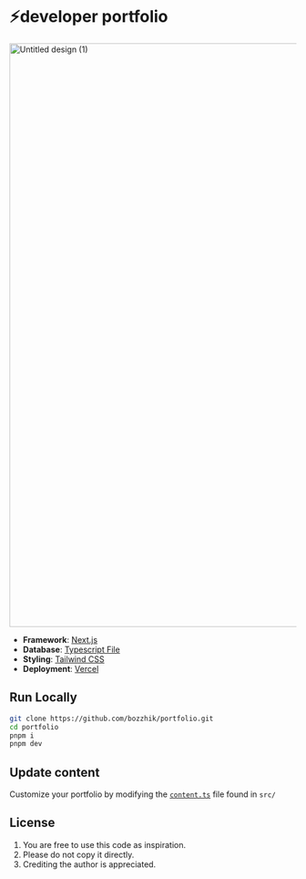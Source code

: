 # ⚡️developer portfolio

<img width="1280" height="1024" alt="Untitled design (1)" src="https://github.com/user-attachments/assets/97a546bc-f409-458c-926e-7cc4bf541f6a" />

- **Framework**: [Next.js](https://nextjs.org/)
- **Database**: [Typescript File](https://github.com/bozzhik/portfolio/blob/main/src/content.ts)
- **Styling**: [Tailwind CSS](https://tailwindcss.com)
- **Deployment**: [Vercel](https://vercel.com)

## Run Locally

```bash
git clone https://github.com/bozzhik/portfolio.git
cd portfolio
pnpm i
pnpm dev
```

## Update content

Customize your portfolio by modifying the [`content.ts`](https://github.com/bozzhik/portfolio/blob/main/src/content.ts) file found in `src/`

## License

1. You are free to use this code as inspiration.
2. Please do not copy it directly.
3. Crediting the author is appreciated.
